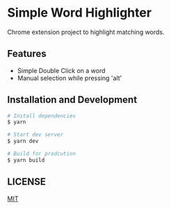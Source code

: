 # Simple Word Highlighter

Chrome extension project to highlight matching words.

## Features

 - Simple Double Click on a word
 - Manual selection while pressing 'alt'

## Installation and Development

```bash
# Install dependencies
$ yarn

# Start dev server
$ yarn dev

# Build for prodcution
$ yarn build

```

## LICENSE

[MIT](LICENSE)
